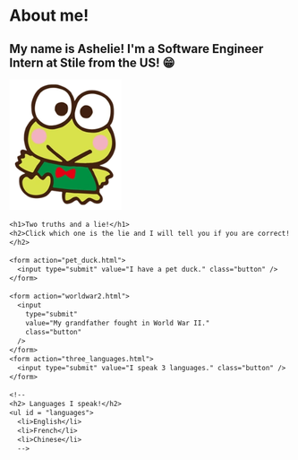 <html>
  <head>
    <meta charset="UTF-8" />
    <title>Ashelie's website</title>
  </head>
  <link rel="stylesheet" href="styles.css" />
  <body>
    <h1>About me!</h1>
    <h2>
      My name is Ashelie! I'm a Software Engineer Intern at Stile from the US!
      😁
    </h2>
    <img
      id="frog"
      src="frog.webp"
      alt="Keroppi"
      width="200"
    />

    <h1>Two truths and a lie!</h1>
    <h2>Click which one is the lie and I will tell you if you are correct!</h2>

    <form action="pet_duck.html">
      <input type="submit" value="I have a pet duck." class="button" />
    </form>

    <form action="worldwar2.html">
      <input
        type="submit"
        value="My grandfather fought in World War II."
        class="button"
      />
    </form>
    <form action="three_languages.html">
      <input type="submit" value="I speak 3 languages." class="button" />
    </form>

    <!--
    <h2> Languages I speak!</h2>
    <ul id = "languages">
      <li>English</li>
      <li>French</li>
      <li>Chinese</li>
      -->
  </body>
</html>
